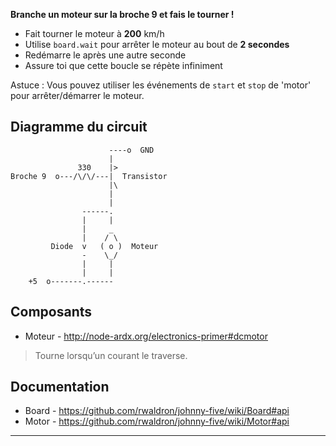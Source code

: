 **Branche un moteur sur la broche 9 et fais le tourner !**

- Fait tourner le moteur à **200** km/h
- Utilise `board.wait` pour arrêter le moteur au bout de **2 secondes**
- Redémarre le après une autre seconde
- Assure toi que cette boucle se répète infiniment

Astuce : Vous pouvez utiliser les événements de `start` et `stop` de 'motor' pour arrêter/démarrer le moteur.

## Diagramme du circuit

                          ----o  GND
                          |
                   330    |>
    Broche 9  o---/\/\/---|  Transistor
                          |\
                          |
                          |
                    ------.
                    |     |
                    |     _
                    |    / \
             Diode  v   ( o )  Moteur
                    -    \_/
                    |     |
                    |     |
        +5  o-------.------
    

## Composants

- Moteur - http://node-ardx.org/electronics-primer#dcmotor

> Tourne lorsqu’un courant le traverse.

## Documentation

- Board - https://github.com/rwaldron/johnny-five/wiki/Board#api
- Motor - https://github.com/rwaldron/johnny-five/wiki/Motor#api

* * *